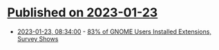 # [Published on 2023-01-23](index.md)

* [2023-01-23, 08:34:00](https://tech.slashdot.org/story/23/01/23/0355247/83-of-gnome-users-installed-extensions-survey-shows?utm_source=rss1.0mainlinkanon&utm_medium=feed) - [83% of GNOME Users Installed Extensions, Survey Shows](https://tech.slashdot.org/story/23/01/23/0355247/83-of-gnome-users-installed-extensions-survey-shows?utm_source=rss1.0mainlinkanon&utm_medium=feed)
